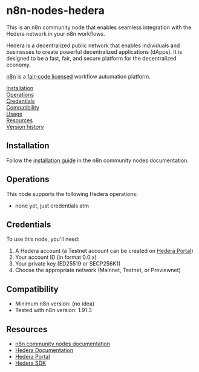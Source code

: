 # n8n-nodes-hedera

This is an n8n community node that enables seamless integration with the Hedera network in your n8n workflows.

Hedera is a decentralized public network that enables individuals and businesses to create powerful decentralized applications (dApps). It is designed to be a fast, fair, and secure platform for the decentralized economy. 

[n8n](https://n8n.io/) is a [fair-code licensed](https://docs.n8n.io/reference/license/) workflow automation platform.

[Installation](#installation)  
[Operations](#operations)  
[Credentials](#credentials)  <!-- delete if no auth needed -->  
[Compatibility](#compatibility)  
[Usage](#usage)  <!-- delete if not using this section -->  
[Resources](#resources)  
[Version history](#version-history)  <!-- delete if not using this section -->  

## Installation

Follow the [installation guide](https://docs.n8n.io/integrations/community-nodes/installation/) in the n8n community nodes documentation.

## Operations

This node supports the following Hedera operations:

- none yet, just credentials atm

## Credentials

To use this node, you'll need:
1. A Hedera account (a Testnet account can be created on [Hedera Portal](https://portal.hedera.com/))
2. Your account ID (in format 0.0.x)
3. Your private key (ED25519 or SECP256K1)
4. Choose the appropriate network (Mainnet, Testnet, or Previewnet)

## Compatibility

- Minimum n8n version: (no idea)
- Tested with n8n version: 1.91.3

## Resources

* [n8n community nodes documentation](https://docs.n8n.io/integrations/#community-nodes)
* [Hedera Documentation](https://docs.hedera.com/)
* [Hedera Portal](https://portal.hedera.com/)
* [Hedera SDK](https://docs.hedera.com/hedera/sdks-and-apis)




